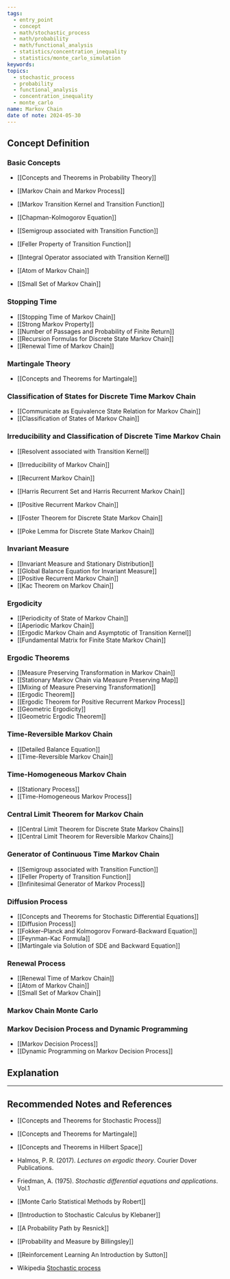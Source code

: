 ```yaml
---
tags:
  - entry_point
  - concept
  - math/stochastic_process
  - math/probability
  - math/functional_analysis
  - statistics/concentration_inequality
  - statistics/monte_carlo_simulation
keywords: 
topics:
  - stochastic_process
  - probability
  - functional_analysis
  - concentration_inequality
  - monte_carlo
name: Markov Chain
date of note: 2024-05-30
---
```


## Concept Definition

### Basic Concepts

- [[Concepts and Theorems in Probability Theory]]

- [[Markov Chain and Markov Process]]
- [[Markov Transition Kernel and Transition Function]]
- [[Chapman-Kolmogorov Equation]]

- [[Semigroup associated with Transition Function]]
- [[Feller Property of Transition Function]]
- [[Integral Operator associated with Transition Kernel]]

- [[Atom of Markov Chain]]
- [[Small Set of Markov Chain]]

### Stopping Time

- [[Stopping Time of Markov Chain]]
- [[Strong Markov Property]]
- [[Number of Passages and Probability of Finite Return]]
- [[Recursion Formulas for Discrete State Markov Chain]]
- [[Renewal Time of Markov Chain]]

### Martingale Theory

- [[Concepts and Theorems for Martingale]]

### Classification of States for Discrete Time Markov Chain

- [[Communicate as Equivalence State Relation for Markov Chain]]
- [[Classification of States of Markov Chain]]

### Irreducibility and Classification of Discrete Time Markov Chain

- [[Resolvent associated with Transition Kernel]]
- [[Irreducibility of Markov Chain]]
- [[Recurrent Markov Chain]]
- [[Harris Recurrent Set and Harris Recurrent Markov Chain]]
- [[Positive Recurrent Markov Chain]]

- [[Foster Theorem for Discrete State Markov Chain]]
- [[Poke Lemma for Discrete State Markov Chain]]

### Invariant Measure

- [[Invariant Measure and Stationary Distribution]]
- [[Global Balance Equation for Invariant Measure]]
- [[Positive Recurrent Markov Chain]]
- [[Kac Theorem on Markov Chain]]

### Ergodicity

- [[Periodicity of State of Markov Chain]]
- [[Aperiodic Markov Chain]]
- [[Ergodic Markov Chain and Asymptotic of Transition Kernel]]
- [[Fundamental Matrix for Finite State Markov Chain]]

### Ergodic Theorems

- [[Measure Preserving Transformation in Markov Chain]]
- [[Stationary Markov Chain via Measure Preserving Map]]
- [[Mixing of Measure Preserving Transformation]]
- [[Ergodic Theorem]]
- [[Ergodic Theorem for Positive Recurrent Markov Process]]
- [[Geometric Ergodicity]]
- [[Geometric Ergodic Theorem]]




### Time-Reversible Markov Chain

- [[Detailed Balance Equation]]
- [[Time-Reversible Markov Chain]]

### Time-Homogeneous Markov Chain

- [[Stationary Process]]
- [[Time-Homogeneous Markov Process]]

### Central Limit Theorem for Markov Chain

- [[Central Limit Theorem for Discrete State Markov Chains]]
- [[Central Limit Theorem for Reversible Markov Chains]]


### Generator of Continuous Time Markov Chain

- [[Semigroup associated with Transition Function]]
- [[Feller Property of Transition Function]]
- [[Infinitesimal Generator of Markov Process]]

### Diffusion Process

- [[Concepts and Theorems for Stochastic Differential Equations]]
- [[Diffusion Process]]
- [[Fokker–Planck and Kolmogorov Forward-Backward Equation]]
- [[Feynman-Kac Formula]]
- [[Martingale via Solution of SDE and Backward Equation]]

### Renewal Process

- [[Renewal Time of Markov Chain]]
- [[Atom of Markov Chain]]
- [[Small Set of Markov Chain]]


### Markov Chain Monte Carlo 





### Markov Decision Process and Dynamic Programming

- [[Markov Decision Process]]
- [[Dynamic Programming on Markov Decision Process]]



## Explanation





-----------
##  Recommended Notes and References


- [[Concepts and Theorems for Stochastic Process]]
- [[Concepts and Theorems for Martingale]]
- [[Concepts and Theorems in Hilbert Space]]



- Halmos, P. R. (2017). _Lectures on ergodic theory_. Courier Dover Publications.
- Friedman, A. (1975). *Stochastic differential equations and applications*. Vol.1
- [[Monte Carlo Statistical Methods by Robert]]
- [[Introduction to Stochastic Calculus by Klebaner]]
- [[A Probability Path by Resnick]]
- [[Probability and Measure by Billingsley]]

- [[Reinforcement Learning An Introduction by Sutton]]


- Wikipedia [Stochastic process](https://en.wikipedia.org/wiki/Stochastic_process)